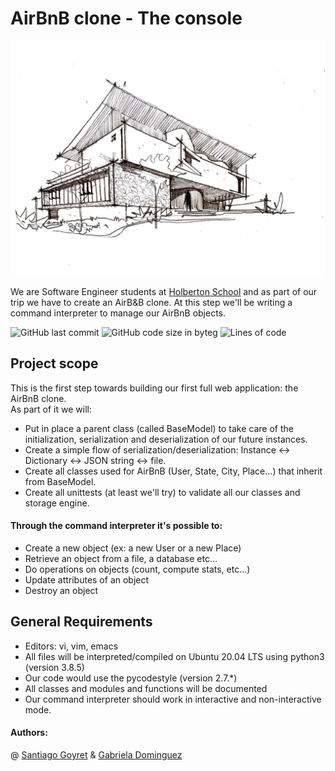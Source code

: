 # AirBnB clone - The console

![image](https://github.com/BergeDios/AirBnB_clone/blob/gaby/5153a3c8fd500f43fc16854acb8c1ed0.jpg)

We are Software Engineer students at  [Holberton School](https://www.holbertonschool.com/) and as part of our trip we have to create an AirB&B clone. At this step we'll be writing a command interpreter to manage our AirBnB objects.


![GitHub last commit](https://img.shields.io/github/last-commit/BergeDios/AirBnB_clone)
![GitHub code size in byteg](https://img.shields.io/github/languages/code-size/BergeDios/AirBnB_clone)
![Lines of code](https://img.shields.io/tokei/lines/github/BergeDios/AirBnB_clone)


## Project scope
This is the first step towards building our first full web application: the AirBnB clone.\
As part of it we will:
- Put in place a parent class (called BaseModel) to take care of the initialization, serialization and deserialization of our future instances.
- Create a simple flow of serialization/deserialization: Instance <-> Dictionary <-> JSON string <-> file.
- Create all classes used for AirBnB (User, State, City, Place…) that inherit from BaseModel.
- Create all unittests (at least we'll try) to validate all our classes and storage engine.

#### Through the command interpreter it's possible to:
- Create a new object (ex: a new User or a new Place)
- Retrieve an object from a file, a database etc…
- Do operations on objects (count, compute stats, etc…)
- Update attributes of an object
- Destroy an object

## General Requirements
- Editors: vi, vim, emacs
- All files will be interpreted/compiled on Ubuntu 20.04 LTS using python3 (version 3.8.5)
- Our code would use the pycodestyle (version 2.7.*)
- All classes and modules and functions will be documented
- Our command interpreter should work in interactive and non-interactive mode.

#### Authors: 
@ [Santiago Goyret](https://github.com/BergeDios) & [Gabriela Dominguez](https://github.com/Gaby-Do)

